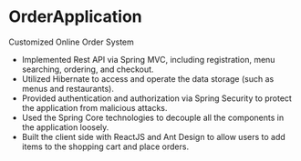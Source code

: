 # OrderApplication
Customized Online Order System 
- Implemented Rest API via Spring MVC, including registration, menu searching, ordering, and checkout.
- Utilized Hibernate to access and operate the data storage (such as menus and restaurants).
- Provided authentication and authorization via Spring Security to protect the application from malicious attacks.
- Used the Spring Core technologies to decouple all the components in the application loosely.
- Built the client side with ReactJS and Ant Design to allow users to add items to the shopping cart and place
orders.
